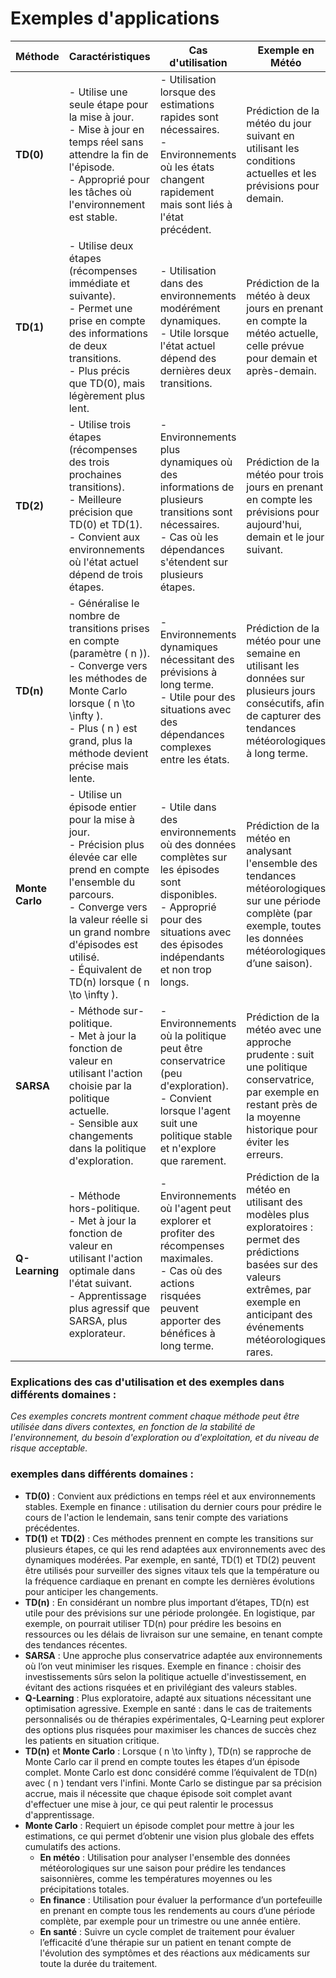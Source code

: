 # Exemples d'applications

| Méthode         | Caractéristiques                                        | Cas d'utilisation                                         | Exemple en Météo                                                | Exemple en Finance                         | Exemple en Santé                                         |
|-----------------|---------------------------------------------------------|-----------------------------------------------------------|------------------------------------------------------------------|-------------------------------------------|-----------------------------------------------------------|
| **TD(0)**       | - Utilise une seule étape pour la mise à jour.<br>- Mise à jour en temps réel sans attendre la fin de l'épisode.<br>- Approprié pour les tâches où l'environnement est stable. | - Utilisation lorsque des estimations rapides sont nécessaires.<br>- Environnements où les états changent rapidement mais sont liés à l'état précédent. | Prédiction de la météo du jour suivant en utilisant les conditions actuelles et les prévisions pour demain. | Prédiction du prix d'une action pour le lendemain en utilisant le cours actuel et les fluctuations immédiates. | Surveillance en temps réel de la fréquence cardiaque d'un patient, en se basant sur le dernier relevé pour prédire la valeur suivante. |
| **TD(1)**       | - Utilise deux étapes (récompenses immédiate et suivante).<br>- Permet une prise en compte des informations de deux transitions.<br>- Plus précis que TD(0), mais légèrement plus lent. | - Utilisation dans des environnements modérément dynamiques.<br>- Utile lorsque l'état actuel dépend des dernières deux transitions. | Prédiction de la météo à deux jours en prenant en compte la météo actuelle, celle prévue pour demain et après-demain. | Prédiction du cours d'une action à deux jours en utilisant la tendance du jour et celle prévue pour le lendemain. | Suivi de l'évolution de la température corporelle pour prédire les pics de fièvre dans les prochaines 48 heures. |
| **TD(2)**       | - Utilise trois étapes (récompenses des trois prochaines transitions).<br>- Meilleure précision que TD(0) et TD(1).<br>- Convient aux environnements où l'état actuel dépend de trois étapes. | - Environnements plus dynamiques où des informations de plusieurs transitions sont nécessaires.<br>- Cas où les dépendances s'étendent sur plusieurs étapes. | Prédiction de la météo pour trois jours en prenant en compte les prévisions pour aujourd'hui, demain et le jour suivant. | Estimation de la volatilité d'un actif financier sur trois jours, en utilisant les tendances des jours précédents. | Prédiction de la glycémie pour les patients diabétiques en tenant compte des trois dernières mesures de glucose. |
| **TD(n)**       | - Généralise le nombre de transitions prises en compte (paramètre \( n \)).<br>- Converge vers les méthodes de Monte Carlo lorsque \( n \to \infty \).<br>- Plus \( n \) est grand, plus la méthode devient précise mais lente. | - Environnements dynamiques nécessitant des prévisions à long terme.<br>- Utile pour des situations avec des dépendances complexes entre les états. | Prédiction de la météo pour une semaine en utilisant les données sur plusieurs jours consécutifs, afin de capturer des tendances météorologiques à long terme. | Prédiction des cours de la bourse sur une semaine, en utilisant les tendances sur plusieurs jours pour évaluer la probabilité d'une hausse ou baisse continue. | Anticipation des symptômes d'une maladie chronique en observant les tendances de l'état de santé du patient sur plusieurs jours. |
| **Monte Carlo** | - Utilise un épisode entier pour la mise à jour.<br>- Précision plus élevée car elle prend en compte l'ensemble du parcours.<br>- Converge vers la valeur réelle si un grand nombre d'épisodes est utilisé.<br>- Équivalent de TD(n) lorsque \( n \to \infty \). | - Utile dans des environnements où des données complètes sur les épisodes sont disponibles.<br>- Approprié pour des situations avec des épisodes indépendants et non trop longs. | Prédiction de la météo en analysant l'ensemble des tendances météorologiques sur une période complète (par exemple, toutes les données météorologiques d’une saison). | Estimation de la performance d’un portefeuille d’investissement en observant l’évolution complète sur un trimestre ou une année pour calculer les rendements moyens. | Évaluation de l'efficacité d'un traitement en suivant l'ensemble des symptômes et des signes vitaux d’un patient pendant un cycle de traitement. |
| **SARSA**       | - Méthode sur-politique.<br>- Met à jour la fonction de valeur en utilisant l'action choisie par la politique actuelle.<br>- Sensible aux changements dans la politique d'exploration. | - Environnements où la politique peut être conservatrice (peu d'exploration).<br>- Convient lorsque l'agent suit une politique stable et n'explore que rarement. | Prédiction de la météo avec une approche prudente : suit une politique conservatrice, par exemple en restant près de la moyenne historique pour éviter les erreurs. | Choix d'investissements sûrs et conservateurs en fonction de la politique d'investissement (ex. rester sur des obligations d'État). | Suivi des patients avec une politique conservatrice de traitement pour minimiser les risques de complications. |
| **Q-Learning**  | - Méthode hors-politique.<br>- Met à jour la fonction de valeur en utilisant l'action optimale dans l'état suivant.<br>- Apprentissage plus agressif que SARSA, plus explorateur. | - Environnements où l'agent peut explorer et profiter des récompenses maximales.<br>- Cas où des actions risquées peuvent apporter des bénéfices à long terme. | Prédiction de la météo en utilisant des modèles plus exploratoires : permet des prédictions basées sur des valeurs extrêmes, par exemple en anticipant des événements météorologiques rares. | Stratégie d'investissement agressive avec exploration des actions à forte volatilité pour maximiser les gains potentiels. | Traitement personnalisé basé sur des thérapies expérimentales pour des patients à haut risque ou en situation critique. |

### Explications des cas d'utilisation et des exemples dans différents domaines :



*Ces exemples concrets montrent comment chaque méthode peut être utilisée dans divers contextes, en fonction de la stabilité de l'environnement, du besoin d'exploration ou d'exploitation, et du niveau de risque acceptable.*



### exemples dans différents domaines :

- **TD(0)** : Convient aux prédictions en temps réel et aux environnements stables. Exemple en finance : utilisation du dernier cours pour prédire le cours de l'action le lendemain, sans tenir compte des variations précédentes.
- **TD(1)** et **TD(2)** : Ces méthodes prennent en compte les transitions sur plusieurs étapes, ce qui les rend adaptées aux environnements avec des dynamiques modérées. Par exemple, en santé, TD(1) et TD(2) peuvent être utilisés pour surveiller des signes vitaux tels que la température ou la fréquence cardiaque en prenant en compte les dernières évolutions pour anticiper les changements.
- **TD(n)** : En considérant un nombre plus important d’étapes, TD(n) est utile pour des prévisions sur une période prolongée. En logistique, par exemple, on pourrait utiliser TD(n) pour prédire les besoins en ressources ou les délais de livraison sur une semaine, en tenant compte des tendances récentes.
- **SARSA** : Une approche plus conservatrice adaptée aux environnements où l’on veut minimiser les risques. Exemple en finance : choisir des investissements sûrs selon la politique actuelle d'investissement, en évitant des actions risquées et en privilégiant des valeurs stables.
- **Q-Learning** : Plus exploratoire, adapté aux situations nécessitant une optimisation agressive. Exemple en santé : dans le cas de traitements personnalisés ou de thérapies expérimentales, Q-Learning peut explorer des options plus risquées pour maximiser les chances de succès chez les patients en situation critique.
- **TD(n)** et **Monte Carlo** : Lorsque \( n \to \infty \), TD(n) se rapproche de Monte Carlo car il prend en compte toutes les étapes d’un épisode complet. Monte Carlo est donc considéré comme l’équivalent de TD(n) avec \( n \) tendant vers l'infini. Monte Carlo se distingue par sa précision accrue, mais il nécessite que chaque épisode soit complet avant d'effectuer une mise à jour, ce qui peut ralentir le processus d'apprentissage.
- **Monte Carlo** : Requiert un épisode complet pour mettre à jour les estimations, ce qui permet d’obtenir une vision plus globale des effets cumulatifs des actions.
    - **En météo** : Utilisation pour analyser l'ensemble des données météorologiques sur une saison pour prédire les tendances saisonnières, comme les températures moyennes ou les précipitations totales.
    - **En finance** : Utilisation pour évaluer la performance d’un portefeuille en prenant en compte tous les rendements au cours d’une période complète, par exemple pour un trimestre ou une année entière.
    - **En santé** : Suivre un cycle complet de traitement pour évaluer l’efficacité d’une thérapie sur un patient en tenant compte de l'évolution des symptômes et des réactions aux médicaments sur toute la durée du traitement.






